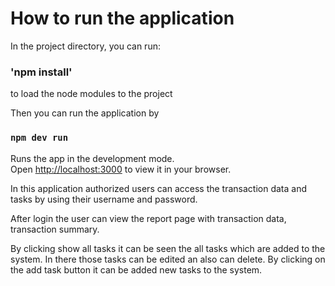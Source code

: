 # How to run the application

In the project directory, you can run:

### 'npm install' 
to load the node modules to the project

Then you can run the application by

### `npm dev run`

Runs the app in the development mode.\
Open [http://localhost:3000](http://localhost:3000) to view it in your browser.

In this application authorized users can access the transaction data and tasks by using their username and password.

After login the user can view the report page with transaction data, transaction summary. 

By clicking show all tasks it can be seen the all tasks which are added to the system. In there those tasks can be edited an also can delete. By clicking on the add task button it can be added new tasks to the system.
